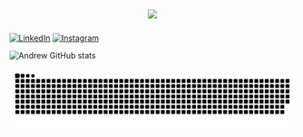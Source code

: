 <!-- Centered heading with typing animation -->
<h1 align="center">
    <!-- Dynamically generated image that simulates typing text -->
    <img src="https://readme-typing-svg.herokuapp.com/?font=Righteous&size=35&color=e23c81&center=true&vCenter=true&width=600&height=70&duration=6000&lines=Olá!+👋;+Sou+Andrew+Cerqueira+Martins!;" />
</h1>

<!-- Button linking to the LinkedIn profile -->
<!-- Button linking to the Instagram profile -->
[![LinkedIn](https://img.shields.io/badge/LinkedIn-0077B5?style=for-the-badge&logo=linkedin&logoColor=white)](https://www.linkedin.com/in/andrewcerqueira)
[![Instagram](https://img.shields.io/badge/Instagram-E4405F?style=for-the-badge&logo=instagram&logoColor=white)](https://www.instagram.com/andy.martins/)

<!-- Section displaying GitHub stats for the user -->
![Andrew GitHub stats](https://github-readme-stats.vercel.app/api?username=Andy-Martins&show_icons=true&theme=radical)

<!-- Animation of a snake "eating" the GitHub commits -->
![snake gif](https://github.com/Andy-Martins/Andy-Martins/blob/output/grid-snake-custom.svg)
